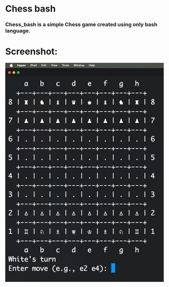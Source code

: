 # Chess bash

### Chess_bash is a simple Chess game created using only bash language.

# Screenshot:
![screenshot](screenshot.jpeg)
